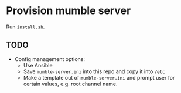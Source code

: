 # Provision mumble server

Run `install.sh`.


## TODO

* Config management options:
    * Use Ansible
    * Save `mumble-server.ini` into this repo and copy it into `/etc`
    * Make a template out of `mumble-server.ini` and prompt user for certain values,
      e.g. root channel name.
